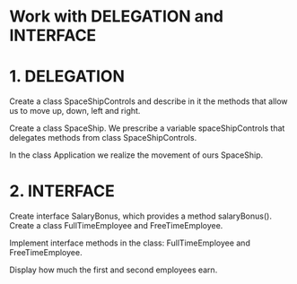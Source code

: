 # Work with DELEGATION and INTERFACE

# 1. DELEGATION

Create a class SpaceShipControls and describe in it the methods that allow us to move up, down, left and right.

Create a class SpaceShip. We prescribe a variable spaceShipControls that delegates methods from class SpaceShipControls.

In the class Application we realize the movement of ours SpaceShip.

# 2. INTERFACE

Create interface SalaryBonus, which provides a method salaryBonus(). Create a class FullTimeEmployee and FreeTimeEmployee. 

Implement interface methods in the class: FullTimeEmployee and FreeTimeEmployee.

Display how much the first and second employees earn.
